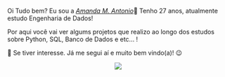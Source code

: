 
Oi Tudo bem? Eu sou a <a href="https://www.linkedin.com/in/amandamagalhaesantonio//"><i>Amanda M. Antonio</i></a>👋</h1>
Tenho 27 anos, atualmente estudo Engenharia de Dados! 

Por aqui você vai ver algums projetos que realizo ao longo dos estudos sobre Python, SQL, Banco de Dados e etc... ! 
  
👀 Se tiver interesse. 
Já me segui aí e muito bem vindo(a)! 😉️</h2>

<div align="center">
<a href="https://www.linkedin.com/in/amandamagalhaesantonio/" target="_blank"><img src="https://img.shields.io/badge/-LinkedIn-%230077B5?style=for-the-badge&logo=linkedin&logoColor=white" target="_blank"></a> 
